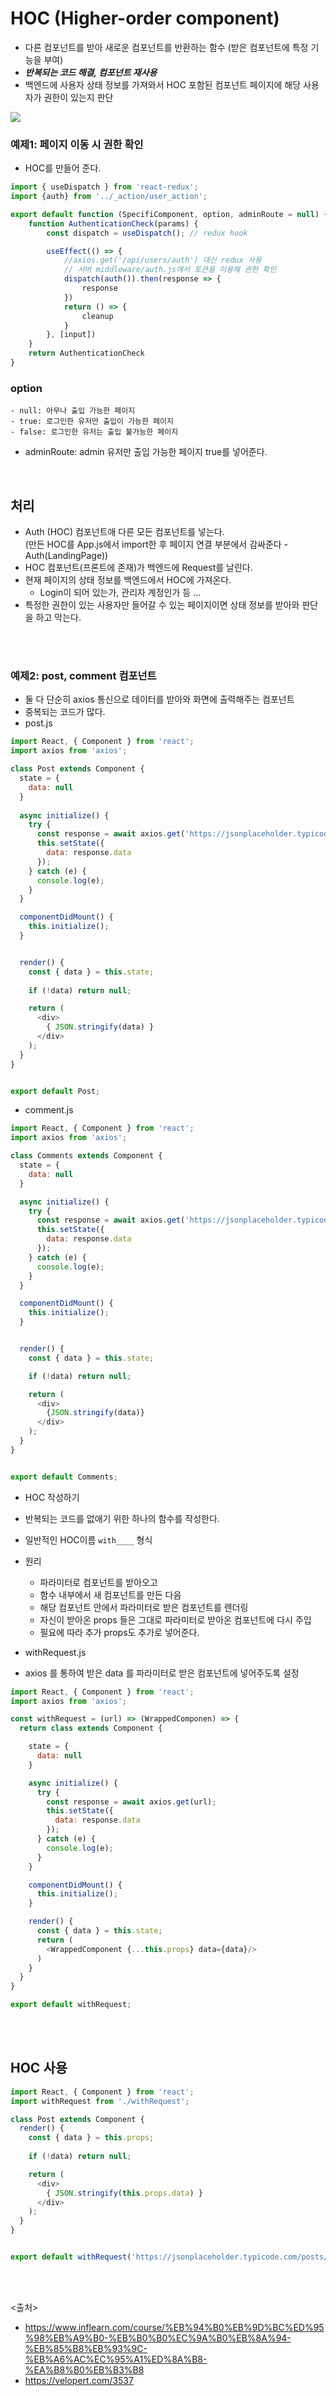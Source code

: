 # HOC (Higher-order component)

- 다른 컴포넌트를 받아 새로운 컴포넌트를 반환하는 함수 (받은 컴포넌트에 특정 기능을 부여)
- ***반복되는 코드 해결, 컴포넌트 재사용***
- 백엔드에 사용자 상태 정보를 가져와서 HOC 포함된 컴포넌트 페이지에 해당 사용자가 권한이 있는지 판단

<img src="01_React/img/hoc.JPG" />

### 예제1: 페이지 이동 시 권한 확인

- HOC를 만들어 준다.

```javascript
import { useDispatch } from 'react-redux';
import {auth} from '../_action/user_action';

export default function (SpecifiComponent, option, adminRoute = null) {
    function AuthenticationCheck(params) {
        const dispatch = useDispatch(); // redux hook

        useEffect(() => {
            //axios.get('/api/users/auth') 대신 redux 사용
            // 서버 middleware/auth.js에서 토큰을 이용해 권한 확인
            dispatch(auth()).then(response => {
                response
            })
            return () => {
                cleanup
            }
        }, [input])
    }
    return AuthenticationCheck
}
```

### option

    - null: 아무나 출입 가능한 페이지
    - true: 로그인한 유저만 출입이 가능한 페이지
    - false: 로그인한 유저는 출입 불가능한 페이지

- adminRoute: admin 유저만 출입 가능한 페이지 true를 넣어준다.
 <br>

## 처리

- Auth (HOC) 컴포넌트애 다른 모든 컴포넌트를 넣는다. <br> (만든 HOC를 App.js에서 import한 후 페이지 연결 부분에서 감싸준다 - Auth(LandingPage))
- HOC 컴포넌트(프론트에 존재)가 백엔드에 Request를 날린다.
- 현재 페이지의 상태 정보를 백엔드에서 HOC에 가져온다.
  - Login이 되어 있는가, 관리자 계정인가 등 ...
- 특정한 권한이 있는 사용자만 들어갈 수 있는 페이지이면 상태 정보를 받아와 판단을 하고 막는다.

<br><br>

### 예제2: post, comment 컴포넌트

- 둘 다 단순히 axios 통신으로 데이터를 받아와 화면에 출력해주는 컴포넌트
- 중복되는 코드가 많다.
- post.js

```javascript
import React, { Component } from 'react';
import axios from 'axios';

class Post extends Component {
  state = {
    data: null
  }
  
  async initialize() {
    try {
      const response = await axios.get('https://jsonplaceholder.typicode.com/posts/1');
      this.setState({
        data: response.data
      });
    } catch (e) {
      console.log(e);
    }
  }

  componentDidMount() {
    this.initialize();  
  }


  render() {
    const { data } = this.state;
    
    if (!data) return null;

    return (
      <div>
        { JSON.stringify(data) }    
      </div>
    );
  }
}


export default Post;
```

- comment.js

```javascript
import React, { Component } from 'react';
import axios from 'axios';

class Comments extends Component {
  state = {
    data: null
  }

  async initialize() {
    try {
      const response = await axios.get('https://jsonplaceholder.typicode.com/comments?postId=1');
      this.setState({
        data: response.data
      });
    } catch (e) {
      console.log(e);
    }
  }

  componentDidMount() {
    this.initialize();
  }


  render() {
    const { data } = this.state;

    if (!data) return null;

    return (
      <div>
        {JSON.stringify(data)}
      </div>
    );
  }
}


export default Comments;
```

- HOC 작성하기
- 반복되는 코드를 없애기 위한 하나의 함수를 작성한다.
- 일반적인 HOC이름 `with____` 형식

- 원리
  - 파라미터로 컴포넌트를 받아오고
  - 함수 내부에서 새 컴포넌트를 만든 다음
  - 해당 컴포넌트 안에서 파라미터로 받은 컴포넌트를 렌더링
  - 자신이 받아온 props 들은 그대로 파라미터로 받아온 컴포넌트에 다시 주입
  - 필요에 따라 추가 props도 추가로 넣어준다.

- withRequest.js
- axios 를 통하여 받은 data 를 파라미터로 받은 컴포넌트에 넣어주도록 설정

```javascript
import React, { Component } from 'react';
import axios from 'axios';

const withRequest = (url) => (WrappedComponen) => {
  return class extends Component {

    state = {
      data: null
    }

    async initialize() {
      try {
        const response = await axios.get(url);
        this.setState({
          data: response.data
        });
      } catch (e) {
        console.log(e);
      }
    }

    componentDidMount() {
      this.initialize();
    }

    render() {
      const { data } = this.state;
      return (
        <WrappedComponent {...this.props} data={data}/>
      )
    }
  }
}

export default withRequest;
```

<br><br>

## HOC 사용

```javascript
import React, { Component } from 'react';
import withRequest from './withRequest';

class Post extends Component {
  render() {
    const { data } = this.props;
    
    if (!data) return null;

    return (
      <div>
        { JSON.stringify(this.props.data) }    
      </div>
    );
  }
}


export default withRequest('https://jsonplaceholder.typicode.com/posts/1')(Post);
```

<br><br>

<출처>

- <https://www.inflearn.com/course/%EB%94%B0%EB%9D%BC%ED%95%98%EB%A9%B0-%EB%B0%B0%EC%9A%B0%EB%8A%94-%EB%85%B8%EB%93%9C-%EB%A6%AC%EC%95%A1%ED%8A%B8-%EA%B8%B0%EB%B3%B8>
- <https://velopert.com/3537>
